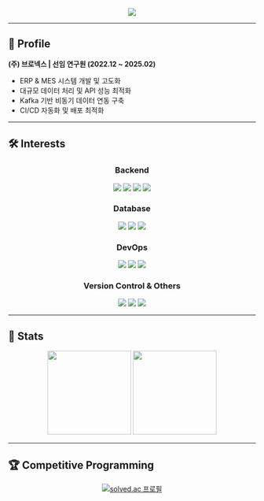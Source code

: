 <div align="center">
    <img src="https://capsule-render.vercel.app/api?type=soft&color=ffffff&height=120&text=Welcome%20to%20My%20GitHub!&fontColor=000000&fontSize=40" />
</div>

---

## 📌 Profile
**(주) 브로넥스 | 선임 연구원 (2022.12 ~ 2025.02)**  
  - ERP & MES 시스템 개발 및 고도화  
  - 대규모 데이터 처리 및 API 성능 최적화  
  - Kafka 기반 비동기 데이터 연동 구축  
  - CI/CD 자동화 및 배포 최적화  

---

## 🛠 Interests 
<div align="center">
    
### **Backend**
<img src="https://img.shields.io/badge/Java-007396?style=flat&logo=Java&logoColor=white">
<img src="https://img.shields.io/badge/Kotlin-7F52FF?style=flat&logo=Kotlin&logoColor=white">
<img src="https://img.shields.io/badge/Spring Boot-6DB33F?style=flat&logo=Spring Boot&logoColor=white">
<img src="https://img.shields.io/badge/JPA-6DB33F?style=flat&logo=Hibernate&logoColor=white">

### **Database**
<img src="https://img.shields.io/badge/MySQL-4479A1?style=flat&logo=MySQL&logoColor=white">
<img src="https://img.shields.io/badge/PostgreSQL-316192?style=flat&logo=PostgreSQL&logoColor=white">
<img src="https://img.shields.io/badge/Redis-DC382D?style=flat&logo=Redis&logoColor=white">

### **DevOps**
<img src="https://img.shields.io/badge/Docker-2496ED?style=flat&logo=Docker&logoColor=white">
<img src="https://img.shields.io/badge/Jenkins-D24939?style=flat&logo=Jenkins&logoColor=white">
<img src="https://img.shields.io/badge/AWS-232F3E?style=flat&logo=Amazon AWS&logoColor=white">

### **Version Control & Others**
<img src="https://img.shields.io/badge/Git-F05032?style=flat&logo=Git&logoColor=white">
<img src="https://img.shields.io/badge/GitHub-181717?style=flat&logo=GitHub&logoColor=white">
<img src="https://img.shields.io/badge/JavaScript-F7DF1E?style=flat&logo=JavaScript&logoColor=white">

</div>

---

## 🏅 Stats
<div align="center">
    <img src="https://github-readme-stats.vercel.app/api?username=nicednjsdud&show_icons=true&theme=default" height="170px">
    <img src="https://github-readme-stats.vercel.app/api/top-langs/?username=nicednjsdud&layout=compact&theme=default" height="170px">
</div>

---

## 🏆 Competitive Programming
<div align="center">
    <a href="https://solved.ac/nicednjsdud">
        <img src="http://mazassumnida.wtf/api/v2/generate_badge?boj=nicednjsdud" alt="solved.ac 프로필">
    </a>
</div>
